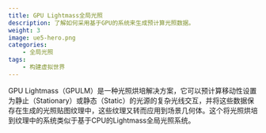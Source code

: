 ```yaml
---
title: GPU Lightmass全局光照
description: 了解如何采用基于GPU的系统来生成预计算光照数据。
weight: 3
image: ue5-hero.png
categories:
    - 全局光照
tags:
    - 构建虚拟世界
---
```

GPU Lightmass（GPULM）是一种光照烘培解决方案，它可以预计算移动性设置为静止（Stationary）或静态（Static）的光源的复杂光线交互，并将这些数据保存在生成的光照贴图纹理中，这些纹理又转而应用到场景几何体。这个将光照烘培到纹理中的系统类似于基于CPU的Lightmass全局光照系统。